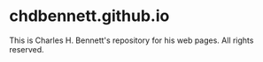 # chdbennett.github.io
This is Charles H. Bennett's repository for his web pages. 
All rights reserved. 
